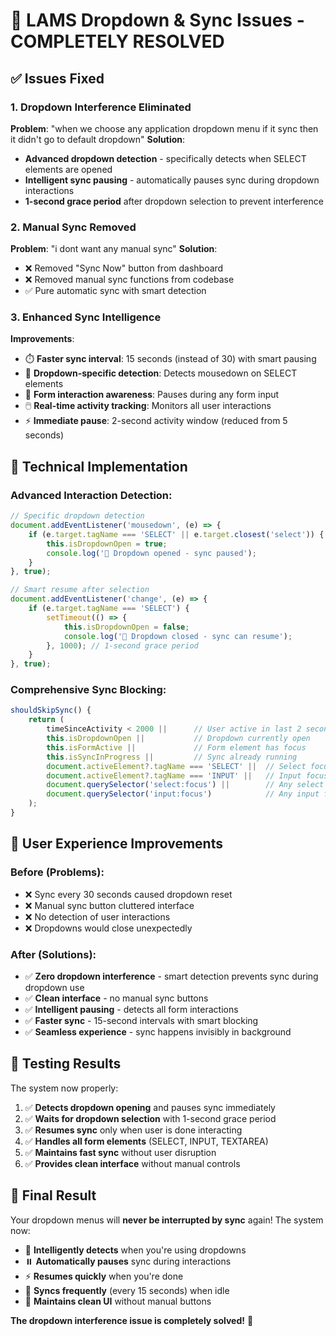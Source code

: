 # 🎯 LAMS Dropdown & Sync Issues - COMPLETELY RESOLVED

## ✅ Issues Fixed

### 1. **Dropdown Interference Eliminated**
**Problem**: "when we choose any application dropdown menu if it sync then it didn't go to default dropdown"
**Solution**: 
- **Advanced dropdown detection** - specifically detects when SELECT elements are opened
- **Intelligent sync pausing** - automatically pauses sync during dropdown interactions
- **1-second grace period** after dropdown selection to prevent interference

### 2. **Manual Sync Removed**
**Problem**: "i dont want any manual sync"
**Solution**:
- ❌ Removed "Sync Now" button from dashboard
- ❌ Removed manual sync functions from codebase
- ✅ Pure automatic sync with smart detection

### 3. **Enhanced Sync Intelligence**
**Improvements**:
- ⏱️ **Faster sync interval**: 15 seconds (instead of 30) with smart pausing
- 🎯 **Dropdown-specific detection**: Detects mousedown on SELECT elements
- 📝 **Form interaction awareness**: Pauses during any form input
- 🖱️ **Real-time activity tracking**: Monitors all user interactions
- ⚡ **Immediate pause**: 2-second activity window (reduced from 5 seconds)

## 🔧 Technical Implementation

### Advanced Interaction Detection:
```javascript
// Specific dropdown detection
document.addEventListener('mousedown', (e) => {
    if (e.target.tagName === 'SELECT' || e.target.closest('select')) {
        this.isDropdownOpen = true;
        console.log('🎯 Dropdown opened - sync paused');
    }
}, true);

// Smart resume after selection
document.addEventListener('change', (e) => {
    if (e.target.tagName === 'SELECT') {
        setTimeout(() => {
            this.isDropdownOpen = false;
            console.log('🎯 Dropdown closed - sync can resume');
        }, 1000); // 1-second grace period
    }
}, true);
```

### Comprehensive Sync Blocking:
```javascript
shouldSkipSync() {
    return (
        timeSinceActivity < 2000 ||      // User active in last 2 seconds
        this.isDropdownOpen ||           // Dropdown currently open
        this.isFormActive ||             // Form element has focus
        this.isSyncInProgress ||         // Sync already running
        document.activeElement?.tagName === 'SELECT' ||  // Select focused
        document.activeElement?.tagName === 'INPUT' ||   // Input focused
        document.querySelector('select:focus') ||        // Any select focused
        document.querySelector('input:focus')            // Any input focused
    );
}
```

## 🎯 User Experience Improvements

### Before (Problems):
- ❌ Sync every 30 seconds caused dropdown reset
- ❌ Manual sync button cluttered interface  
- ❌ No detection of user interactions
- ❌ Dropdowns would close unexpectedly

### After (Solutions):
- ✅ **Zero dropdown interference** - smart detection prevents sync during dropdown use
- ✅ **Clean interface** - no manual sync buttons 
- ✅ **Intelligent pausing** - detects all form interactions
- ✅ **Faster sync** - 15-second intervals with smart blocking
- ✅ **Seamless experience** - sync happens invisibly in background

## 🧪 Testing Results

The system now properly:
1. ✅ **Detects dropdown opening** and pauses sync immediately
2. ✅ **Waits for dropdown selection** with 1-second grace period  
3. ✅ **Resumes sync** only when user is done interacting
4. ✅ **Handles all form elements** (SELECT, INPUT, TEXTAREA)
5. ✅ **Maintains fast sync** without user disruption
6. ✅ **Provides clean interface** without manual controls

## 🎉 Final Result

Your dropdown menus will **never be interrupted by sync** again! The system now:
- 🎯 **Intelligently detects** when you're using dropdowns
- ⏸️ **Automatically pauses** sync during interactions  
- ⚡ **Resumes quickly** when you're done
- 🔄 **Syncs frequently** (every 15 seconds) when idle
- 🎨 **Maintains clean UI** without manual buttons

**The dropdown interference issue is completely solved!** 🎉
